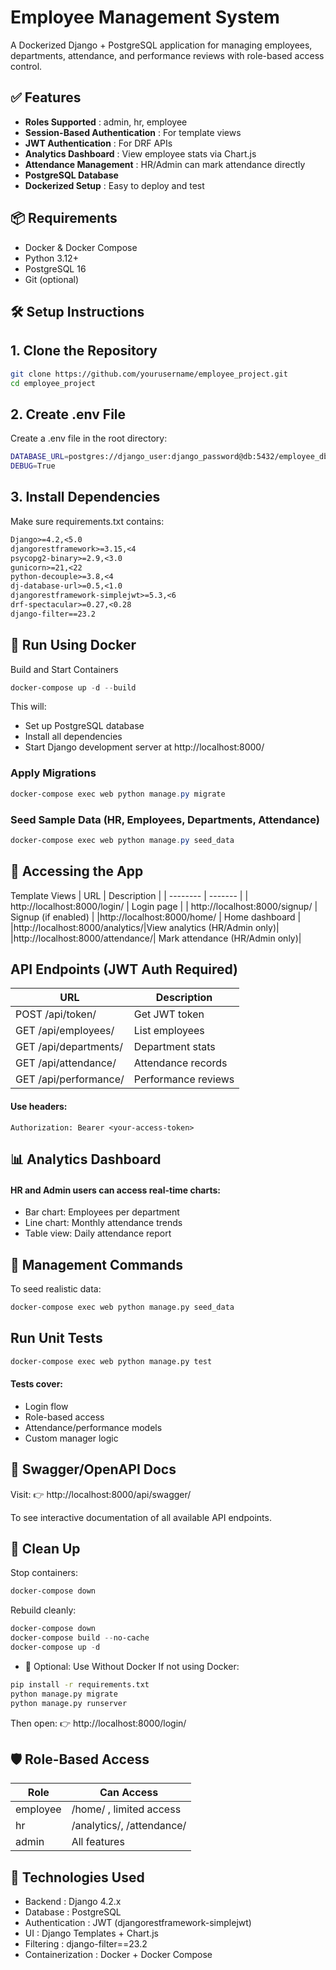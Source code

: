 # Employee Management System
A Dockerized Django + PostgreSQL application for managing employees, departments, attendance, and performance reviews with role-based access control.

## ✅ Features
- **Roles Supported** : admin, hr, employee
- **Session-Based Authentication** : For template views
- **JWT Authentication** : For DRF APIs
- **Analytics Dashboard** : View employee stats via Chart.js
- **Attendance Management** : HR/Admin can mark attendance directly
- **PostgreSQL Database**
- **Dockerized Setup** : Easy to deploy and test

## 📦 Requirements

- Docker & Docker Compose
- Python 3.12+
- PostgreSQL 16
- Git (optional)

## 🛠️ Setup Instructions
## 1. Clone the Repository
```bash
git clone https://github.com/yourusername/employee_project.git 
cd employee_project
```
## 2. Create .env File
Create a .env file in the root directory:
```bash
DATABASE_URL=postgres://django_user:django_password@db:5432/employee_db
DEBUG=True
```
## 3. Install Dependencies
Make sure requirements.txt contains:
```txt
Django>=4.2,<5.0
djangorestframework>=3.15,<4
psycopg2-binary>=2.9,<3.0
gunicorn>=21,<22
python-decouple>=3.8,<4
dj-database-url>=0.5,<1.0
djangorestframework-simplejwt>=5.3,<6
drf-spectacular>=0.27,<0.28
django-filter==23.2
```
## 🐳 Run Using Docker
Build and Start Containers
```powershell
docker-compose up -d --build
```
This will:

- Set up PostgreSQL database
- Install all dependencies
- Start Django development server at http://localhost:8000/

### Apply Migrations
```powershell
docker-compose exec web python manage.py migrate
```
### Seed Sample Data (HR, Employees, Departments, Attendance)
```powershell
docker-compose exec web python manage.py seed_data
```
## 🚀 Accessing the App
Template Views
| URL    | Description |
| -------- | ------- |
| http://localhost:8000/login/  | Login page    |
| http://localhost:8000/signup/ | Signup (if enabled)    |
|http://localhost:8000/home/  | Home dashboard  |
|http://localhost:8000/analytics/|View analytics (HR/Admin only)|
|http://localhost:8000/attendance/|	Mark attendance (HR/Admin only)|

## API Endpoints (JWT Auth Required)
| URL    | Description |
| -------- |---------|
| POST /api/token/ |Get JWT token |
| GET /api/employees/ | List employees   |
|GET /api/departments/|	Department stats|
|GET /api/attendance/|	Attendance records|
|GET /api/performance/|	Performance reviews |
#### Use headers:

```
Authorization: Bearer <your-access-token>
```

## 📊 Analytics Dashboard
#### HR and Admin users can access real-time charts:

- Bar chart: Employees per department
- Line chart: Monthly attendance trends
- Table view: Daily attendance report

## 🧾 Management Commands
To seed realistic data:
```bash
docker-compose exec web python manage.py seed_data
```
 ## Run Unit Tests
 ```bash
 docker-compose exec web python manage.py test
 ```
 #### Tests cover:

- Login flow
- Role-based access
- Attendance/performance models
- Custom manager logic

## 📄 Swagger/OpenAPI Docs
Visit:
👉 http://localhost:8000/api/swagger/

To see interactive documentation of all available API endpoints.

## 🧹 Clean Up
Stop containers:
```powershell
docker-compose down
```
Rebuild cleanly:
```powershell
docker-compose down
docker-compose build --no-cache
docker-compose up -d
```
- 🧰 Optional: Use Without Docker
If not using Docker:
```Bash
pip install -r requirements.txt
python manage.py migrate
python manage.py runserver
```
Then open:
👉 http://localhost:8000/login/
## 🛡️ Role-Based Access
| Role     | Can Access |
| -------- |---------|
| employee | /home/ , limited access   |
|hr|	/analytics/,  /attendance/|
|admin|	All features|

## 🧩 Technologies Used
- Backend : Django 4.2.x
- Database : PostgreSQL
- Authentication : JWT (djangorestframework-simplejwt)
- UI : Django Templates + Chart.js
- Filtering : django-filter==23.2
- Containerization : Docker + Docker Compose